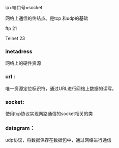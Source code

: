 ip+端口号=socket

网络上通信的终结点。是tcp 和udp的基础



ftp 21

Telnet 23

### inetadress 

网络上的硬件资源



### url :

唯一资源定位标识符，通过URL进行网络上数据的读写。

### socket:

使用tcp协议实现网路通信的socket相关的类

### datagram：

udp协议，将数据保存在数据包中，通过网络进行通信

